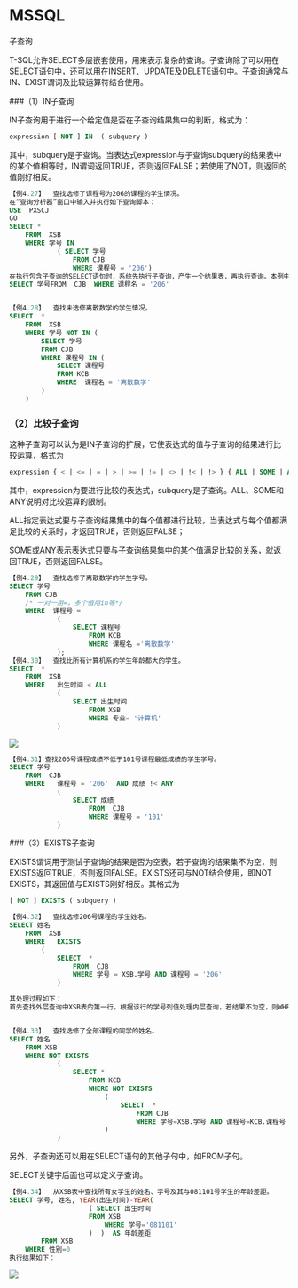 # MSSQL

子查询

T-SQL允许SELECT多层嵌套使用，用来表示复杂的查询。子查询除了可以用在SELECT语句中，还可以用在INSERT、UPDATE及DELETE语句中。子查询通常与IN、EXIST谓词及比较运算符结合使用。

###（1）IN子查询

IN子查询用于进行一个给定值是否在子查询结果集中的判断，格式为：
```sql
expression [ NOT ] IN  ( subquery )
```
其中，subquery是子查询。当表达式expression与子查询subquery的结果表中的某个值相等时，IN谓词返回TRUE，否则返回FALSE；若使用了NOT，则返回的值刚好相反。

```sql
【例4.27】  查找选修了课程号为206的课程的学生情况。
在“查询分析器”窗口中输入并执行如下查询脚本：
USE  PXSCJ
GO
SELECT * 
	FROM  XSB
	WHERE 学号 IN
			( SELECT 学号 
				FROM CJB 
				WHERE 课程号 = '206')
在执行包含子查询的SELECT语句时，系统先执行子查询，产生一个结果表，再执行查询。本例中，先执行上面括号里面的子查询：
SELECT 学号FROM  CJB  WHERE 课程名 = '206'


【例4.28】  查找未选修离散数学的学生情况。
SELECT  * 
	FROM  XSB
	WHERE 学号 NOT IN ( 
		SELECT 学号
		FROM CJB
		WHERE 课程号 IN ( 
			SELECT 课程号
			FROM KCB
			WHERE  课程名 = '离散数学' 
		)
	)

```



### （2）比较子查询

这种子查询可以认为是IN子查询的扩展，它使表达式的值与子查询的结果进行比较运算，格式为
```sql
expression { < | <= | = | > | >= | != | <> | !< | !> } { ALL | SOME | ANY } ( subquery )
```
其中，expression为要进行比较的表达式，subquery是子查询。ALL、SOME和ANY说明对比较运算的限制。

ALL指定表达式要与子查询结果集中的每个值都进行比较，当表达式与每个值都满足比较的关系时，才返回TRUE，否则返回FALSE；

SOME或ANY表示表达式只要与子查询结果集中的某个值满足比较的关系，就返回TRUE，否则返回FALSE。

```sql
【例4.29】  查找选修了离散数学的学生学号。
SELECT 学号
	FROM CJB
	/* 一对一用=，多个值用in等*/
	WHERE  课程号 =
			( 
				SELECT 课程号
         			FROM KCB
         			WHERE 课程名 ='离散数学'
			);
【例4.30】  查找比所有计算机系的学生年龄都大的学生。
SELECT  * 
	FROM  XSB
	WHERE 	出生时间 < ALL
			( 
				SELECT 出生时间
					FROM XSB
					WHERE 专业= '计算机'
			)
```

![](https://raw.githubusercontent.com/ZanderZhao/images/master/img2019/20191119214511.png)

```sql
【例4.31】查找206号课程成绩不低于101号课程最低成绩的学生学号。
SELECT 学号 
	FROM  CJB
	WHERE 	课程号 = '206'  AND 成绩 !< ANY 
			( 
				SELECT 成绩
					FROM  CJB
					WHERE 课程号 = '101'
			)
```



###（3）EXISTS子查询

EXISTS谓词用于测试子查询的结果是否为空表，若子查询的结果集不为空，则EXISTS返回TRUE，否则返回FALSE。EXISTS还可与NOT结合使用，即NOT EXISTS，其返回值与EXISTS刚好相反。其格式为
```sql
[ NOT ] EXISTS ( subquery )
```
```sql
【例4.32】  查找选修206号课程的学生姓名。
SELECT 姓名
	FROM  XSB
   	WHERE 	EXISTS
		( 
			SELECT  *
				FROM  CJB
				WHERE 学号 = XSB.学号 AND 课程号 = '206'
			)

其处理过程如下：
首先查找外层查询中XSB表的第一行，根据该行的学号列值处理内层查询，若结果不为空，则WHERE条件为真，就把该行的姓名值取出作为结果集的一行；然后再找XSB表的第2，3…行，重复上述处理过程直到XSB表的所有行都查找完为止。


【例4.33】  查找选修了全部课程的同学的姓名。
SELECT 姓名
	FROM XSB
	WHERE NOT EXISTS
			(	
				SELECT *
					FROM KCB
					WHERE NOT EXISTS
						( 
							SELECT  *
								FROM CJB
								WHERE 学号=XSB.学号 AND 课程号=KCB.课程号
						)
			)
```

另外，子查询还可以用在SELECT语句的其他子句中，如FROM子句。

SELECT关键字后面也可以定义子查询。

```sql
【例4.34】  从XSB表中查找所有女学生的姓名、学号及其与081101号学生的年龄差距。
SELECT 学号, 姓名, YEAR(出生时间)-YEAR( 
					( SELECT 出生时间
   					FROM XSB 
    					WHERE 学号='081101'
					)  )  AS 年龄差距
	   	FROM XSB
	WHERE 性别=0
执行结果如下：
```

![](https://raw.githubusercontent.com/ZanderZhao/images/master/img2019/20191119214840.png)



















